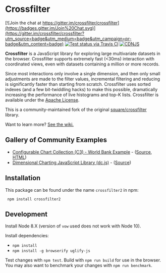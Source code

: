 # Crossfilter

[![Join the chat at https://gitter.im/crossfilter/crossfilter](https://badges.gitter.im/Join%20Chat.svg)](https://gitter.im/crossfilter/crossfilter?utm_source=badge&utm_medium=badge&utm_campaign=pr-badge&utm_content=badge) [![Test status via Travis CI](https://travis-ci.org/crossfilter/crossfilter.svg?branch=master)](https://travis-ci.org/crossfilter/crossfilter) [![CDNJS](https://img.shields.io/cdnjs/v/crossfilter2.svg)](https://cdnjs.com/libraries/crossfilter2)

**Crossfilter** is a JavaScript library for exploring large multivariate datasets in the browser. Crossfilter supports extremely fast (<30ms) interaction with coordinated views, even with datasets containing a million or more records.

Since most interactions only involve a single dimension, and then only small adjustments are made to the filter values, incremental filtering and reducing is significantly faster than starting from scratch. Crossfilter uses sorted indexes (and a few bit-twiddling hacks) to make this possible, dramatically increasing the perfor­mance of live histograms and top-K lists. Crossfilter is available under the [Apache License](/square/crossfilter/blob/master/LICENSE).

This is a community-maintained fork of the original [square/crossfilter](https://github.com/square/crossfilter) library.

Want to learn more? [See the wiki.](https://github.com/crossfilter/crossfilter/wiki)

## Gallery of Community Examples

* [Configurable Chart Collection (C3) - World Bank Example](http://drarmstr.github.io/chartcollection/examples/#worldbank) - ([Source](http://drarmstr.github.io/chartcollection/examples/#worldbank/source), [HTML](http://drarmstr.github.io/chartcollection/examples/#worldbank/html))
* [Dimensional Charting JavaScript Library (dc.js)](https://dc-js.github.io/dc.js/) - ([Source](https://dc-js.github.io/dc.js/docs/stock.html))

## Installation

This package can be found under the name `crossfilter2` in npm:

     npm install crossfilter2
     
## Development

Install Node 8.X (version of `vow` used does not work with Node 10).

Install dependencies:

 * `npm install`
 * `npm install -g browserify uglify-js`

Test changes with `npm test`. Build with `npm run build` for use in the browser. You may also want to benchmark your changes with `npm run benchmark`.
